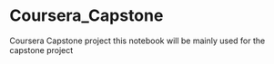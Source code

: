 # Coursera_Capstone
Coursera Capstone project
this notebook will be mainly used for the capstone project
